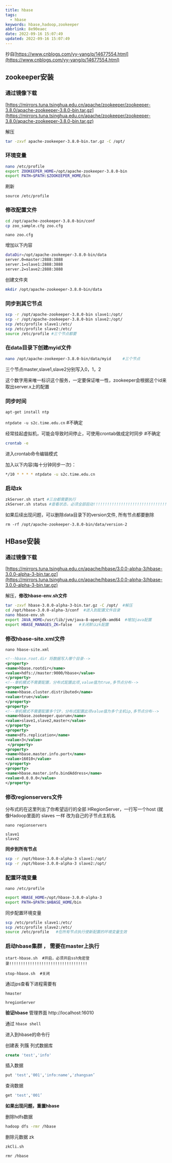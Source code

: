 ```yaml
---
title: hbase
tags: 
  - hbase
keywords: hbase,hadoop,zookeeper
abbrlink: 8e90eaec
date: 2022-09-16 15:07:49
updated: 2022-09-16 15:07:49
---
```


抄自[https://www.cnblogs.com/yy-yang/p/14677554.html](https://www.cnblogs.com/yy-yang/p/14677554.html)

<!-- more -->

## **zookeeper安装**

### 通过镜像下载

[https://mirrors.tuna.tsinghua.edu.cn/apache/zookeeper/zookeeper-3.8.0/apache-zookeeper-3.8.0-bin.tar.gz](https://mirrors.tuna.tsinghua.edu.cn/apache/zookeeper/zookeeper-3.8.0/apache-zookeeper-3.8.0-bin.tar.gz)

解压

```bash
tar -zxvf apache-zookeeper-3.8.0-bin.tar.gz -C /opt/
```

### 环境变量

```bash
nano /etc/profile
export ZOOKEEPER_HOME=/opt/apache-zookeeper-3.8.0-bin
export PATH=$PATH:$ZOOKEEPER_HOME/bin
```

刷新

`source /etc/profile`

### 修改配置文件

```bash
cd /opt/apache-zookeeper-3.8.0-bin/conf
cp zoo_sample.cfg zoo.cfg
```

`nano zoo.cfg`

增加以下内容

```bash
dataDir=/opt/apache-zookeeper-3.8.0-bin/data
server.0=master:2888:3888
server.1=slave1:2888:3888
server.2=slave2:2888:3888
```

创建文件夹

```bash
mkdir /opt/apache-zookeeper-3.8.0-bin/data 
```

### 同步到其它节点

```bash
scp -r /opt/apache-zookeeper-3.8.0-bin slave1:/opt/
scp -r /opt/apache-zookeeper-3.8.0-bin slave2:/opt/
scp /etc/profile slave1:/etc/
scp /etc/profile slave2:/etc/
source /etc/profile #三个节点都要
```

### 在data目录下创建myid文件

```bash
nano /opt/apache-zookeeper-3.8.0-bin/data/myid     #三个节点
```

三个节点master,slave1,slave2分别写入0，1，2

这个数字用来唯一标识这个服务，一定要保证唯一性，zookeeper会根据这个id来取出server.x上的配置

### 同步时间

```bash
apt-get install ntp
```

`ntpdate -u s2c.time.edu.cn`    #不确定

经常挂起虚拟机，可能会导致时间停止，可使用crontab做成定时同步      #不确定

```bash
crontab -e
```

 进入crontab命令编辑模式

加入以下内容(每十分钟同步一次)：

```bash
*/10 * * * * ntpdate -u s2c.time.edu.cn
```

### 启动zk

```bash
zkServer.sh start #三台都需要执行
zkServer.sh status #查看状态，必须全部启动!!!!!!!!!!!!!!!!!!!!!!!!!!!!!!!!!!!!!!!!!!
```

如果后续出现问题，可以删除data目录下的version文件, 所有节点都要删除

`rm -rf /opt/apache-zookeeper-3.8.0-bin/data/version-2`

## **HBase安装**

### 通过镜像下载

[https://mirrors.tuna.tsinghua.edu.cn/apache/hbase/3.0.0-alpha-3/hbase-3.0.0-alpha-3-bin.tar.gz](https://mirrors.tuna.tsinghua.edu.cn/apache/hbase/3.0.0-alpha-3/hbase-3.0.0-alpha-3-bin.tar.gz)

解压，**修改hbase-env.sh文件**

```bash
tar -zxvf hbase-3.0.0-alpha-3-bin.tar.gz -C /opt/  #解压
cd /opt/hbase-3.0.0-alpha-3/conf  #进入到配置文件目录
nano hbase-env.sh
export JAVA_HOME=/usr/lib/jvm/java-8-openjdk-amd64  #增加java配置
export HBASE_MANAGES_ZK=false   #关闭默认zk配置
```

### 修改hbase-site.xml文件

`nano hbase-site.xml`

```xml
<!--hbase.root.dir 将数据写入哪个目录-->
<property>
<name>hbase.rootdir</name>
<value>hdfs://master:9000/hbase</value>
</property>
<!--单机模式不需要配置，分布式配置此项,value值为true,多节点分布-->
<property>
<name>hbase.cluster.distributed</name>
<value>true</value>
</property>
<property>
<!--单机模式不需要配置多个IP，分布式配置此项value值为多个主机ip,多节点分布-->
<name>hbase.zookeeper.quorum</name>
<value>slave1,slave2,master</value>
</property>
<property>
<name>dfs.replication</name>
<value>3</value>
 </property>
<property>
<name>hbase.master.info.port</name>
<value>16010</value>
</property>
<property>
<name>hbase.master.info.bindAddress</name>
<value>0.0.0.0</value>
</property>
```

### 修改regionservers文件
分布式的在这里列出了你希望运行的全部 HRegionServer，一行写一个host (就像Hadoop里面的 slaves 一样
改为自己的子节点主机名

`nano regionservers`

```
slave1
slave2
```

**同步到所有节点**

```bash
scp -r /opt/hbase-3.0.0-alpha-3 slave1:/opt/
scp -r /opt/hbase-3.0.0-alpha-3 slave2:/opt/
```

### 配置环境变量

`nano /etc/profile`

```bash
export HBASE_HOME=/opt/hbase-3.0.0-alpha-3
export PATH=$PATH:$HBASE_HOME/bin
```

同步配置环境变量

```bash
scp /etc/profile slave1:/etc/
scp /etc/profile slave2:/etc/
source /etc/profile   #在所有节点执行使新配置的环境变量生效
```

### **启动hbase集群 ， 需要在master上执行**

`start-hbase.sh  #开启，必须开启ssh免密登录!!!!!!!!!!!!!!!!!!!!!!!!!!!!!!!!!!`

`stop-hbase.sh  #关闭`

通过jps查看下进程需要有

`hmaster`

`hregionServer`

**验证hbase**
管理界面
http://localhost:16010

通过 `hbase shell`

进入到hbase的命令行

创建表 列簇 列式数据库

```sql
create 'test','info'
```

插入数据

```sql
put 'test','001','info:name','zhangsan’
```

查询数据

```sql
get 'test','001’
```

**如果出现问题，重置hbase**

删除hdfs数据

```bash
hadoop dfs -rmr /hbase
```

删除元数据 zk

```bash
zkCli.sh
```

```bash
rmr /hbase
```
